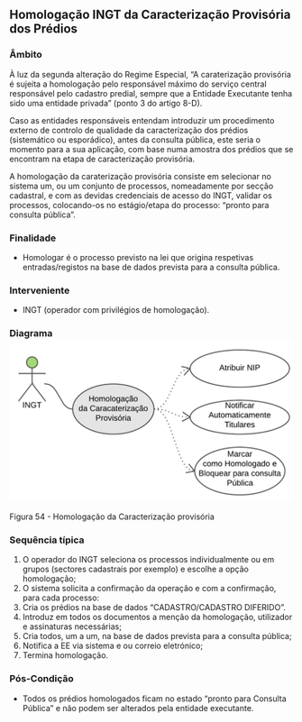 ## Homologação INGT da Caracterização Provisória dos Prédios

### Âmbito

À luz da segunda alteração do Regime Especial, “A caraterização provisória é sujeita a homologação pelo responsável máximo do serviço central responsável pelo cadastro predial, sempre que a Entidade Executante tenha sido uma entidade privada” \(ponto 3 do artigo 8-D\).

Caso as entidades responsáveis entendam introduzir um procedimento externo de controlo de qualidade da caracterização dos prédios \(sistemático ou esporádico\), antes da consulta pública, este seria o momento para a sua aplicação, com base numa amostra dos prédios que se encontram na etapa de caracterização provisória.

A homologação da caraterização provisória consiste em selecionar no sistema um, ou um conjunto de processos, nomeadamente por secção cadastral, e com as devidas credenciais de acesso do INGT, validar os processos, colocando-os no estágio/etapa do processo: “pronto para consulta pública”.

### Finalidade

* Homologar é o processo previsto na lei que origina respetivas entradas/registos na base de dados prevista para a consulta pública.

### Interveniente

* INGT \(operador com privilégios de homologação\).

### Diagrama![](/assets/54.png)

Figura 54 - Homologação da Caracterização provisória

### Sequência típica

1. O operador do INGT seleciona os processos individualmente ou em grupos \(sectores cadastrais por exemplo\) e escolhe a opção homologação;
2. O sistema solicita a confirmação da operação e com a confirmação, para cada processo:
3. Cria os prédios na base de dados “CADASTRO/CADASTRO DIFERIDO”.
4. Introduz em todos os documentos a menção da homologação, utilizador e assinaturas necessárias;
5. Cria todos, um a um, na base de dados prevista para a consulta pública;
6. Notifica a EE via sistema e ou correio eletrónico;
7. Termina homologação.

### Pós-Condição

* Todos os prédios homologados ficam no estado “pronto para Consulta Pública” e não podem ser alterados pela entidade executante.



